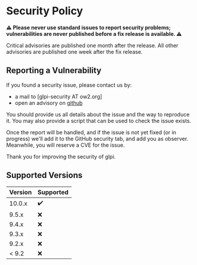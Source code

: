 # Security Policy

**⚠️ Please never use standard issues to report security problems; vulnerabilities are never published before a fix release is available. ⚠️**

Critical advisories are published one month after the release. All other advisories are published one week after the fix release.

## Reporting a Vulnerability

If you found a security issue, please contact us by:

- a mail to \[glpi-security AT ow2.org\]
- open an advisory on [github](https://github.com/glpi-project/glpi/security/advisories/new)

You should provide us all details about the issue and the way to reproduce it.
You may also provide a script that can be used to check the issue exists.

Once the report will be handled, and if the issue is not yet fixed (or in progress)
we'll add it to the GitHub security tab, and add you as observer. Meanwhile,
you will reserve a CVE for the issue.

Thank you for improving the security of glpi.

## Supported Versions

| Version | Supported          |
| ------- | ------------------ |
| 10.0.x  | :heavy_check_mark: |
| 9.5.x   | :x:                |
| 9.4.x   | :x:                |
| 9.3.x   | :x:                |
| 9.2.x   | :x:                |
| < 9.2   | :x:                |
